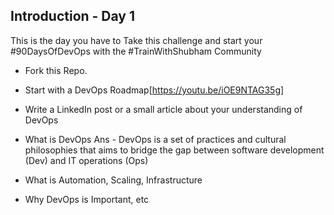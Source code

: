 ## Introduction - Day 1

This is the day you have to Take this challenge and start your #90DaysOfDevOps with the #TrainWithShubham Community

- Fork this Repo.
- Start with a DevOps Roadmap[https://youtu.be/iOE9NTAG35g]
- Write a LinkedIn post or a small article about your understanding of DevOps
 - What is DevOps
    Ans - DevOps is a set of practices and cultural philosophies that aims to bridge the gap between software development (Dev) and IT operations (Ops)
    
 - What is Automation, Scaling, Infrastructure
 - Why DevOps is Important, etc
 